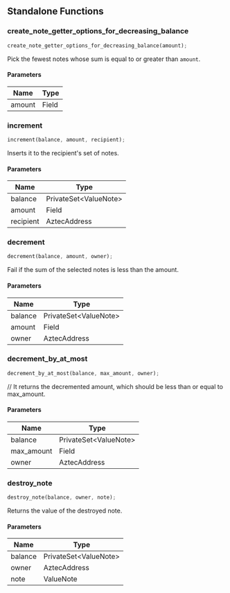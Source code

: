 ## Standalone Functions

### create_note_getter_options_for_decreasing_balance

```rust
create_note_getter_options_for_decreasing_balance(amount);
```

Pick the fewest notes whose sum is equal to or greater than `amount`.

#### Parameters
| Name | Type |
| --- | --- |
| amount | Field |

### increment

```rust
increment(balance, amount, recipient);
```

Inserts it to the recipient's set of notes.

#### Parameters
| Name | Type |
| --- | --- |
| balance | PrivateSet&lt;ValueNote&gt; |
| amount | Field |
| recipient | AztecAddress |

### decrement

```rust
decrement(balance, amount, owner);
```

Fail if the sum of the selected notes is less than the amount.

#### Parameters
| Name | Type |
| --- | --- |
| balance | PrivateSet&lt;ValueNote&gt; |
| amount | Field |
| owner | AztecAddress |

### decrement_by_at_most

```rust
decrement_by_at_most(balance, max_amount, owner);
```

// It returns the decremented amount, which should be less than or equal to max_amount.

#### Parameters
| Name | Type |
| --- | --- |
| balance | PrivateSet&lt;ValueNote&gt; |
| max_amount | Field |
| owner | AztecAddress |

### destroy_note

```rust
destroy_note(balance, owner, note);
```

Returns the value of the destroyed note.

#### Parameters
| Name | Type |
| --- | --- |
| balance | PrivateSet&lt;ValueNote&gt; |
| owner | AztecAddress |
| note | ValueNote |

